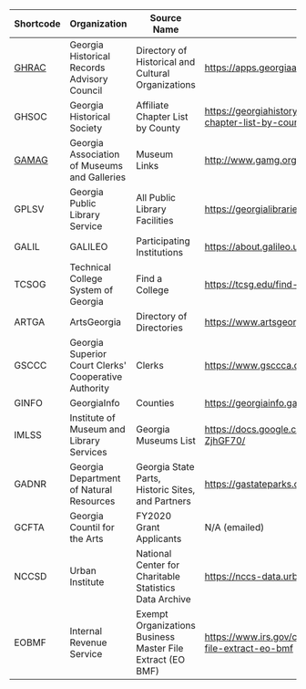 | Shortcode | Organization | Source Name | Link | # Items |
| --- | --- | --- | --- | --- |
|[GHRAC](GHRAC.csv)| Georgia Historical Records Advisory Council| Directory of Historical and Cultural Organizations | https://apps.georgiaarchives.org/GHRAB/ | 641 |
|GHSOC|Georgia Historical Society |	Affiliate Chapter List by County | https://georgiahistory.com/education-outreach/affiliate-chapter-program/affiliate-chapter-list-by-county/ | 44+36+47 = 127 |
|[GAMAG](GAMAG.csv)|Georgia Association of Museums and Galleries |	Museum Links |	http://www.gamg.org/museumlinks.html |154 (including commented-out ones) |
|GPLSV|Georgia Public Library Service |	All Public Library Facilities |	https://georgialibraries.org/allpubliclibraryfacilities/	| 392 |
|GALIL| GALILEO	| Participating Institutions	| https://about.galileo.usg.edu/institutions	| 93 |
|TCSOG| Technical College System of Georgia	| Find a College |	https://tcsg.edu/find-a-college/ |	22|
|ARTGA| ArtsGeorgia |	Directory of Directories |	https://www.artsgeorgia.net/directory/directory-of-directoriescalendars/ |	Meta |
|GSCCC | Georgia Superior Court Clerks' Cooperative Authority |	Clerks |	https://www.gsccca.org/Clerks/ |	159 |
|GINFO | GeorgiaInfo	|Counties	|https://georgiainfo.galileo.usg.edu/topics/counties/	| 159|
|IMLSS| Institute of Museum and Library Services | Georgia Museums List | https://docs.google.com/spreadsheets/d/104wXi8wh6VXIIjFJNYlrtphh9G7J7TxztVD-ZjhGF70/ | 491 |
|GADNR| Georgia Department of Natural Resources | Georgia State Parts, Historic Sites, and Partners | https://gastateparks.org/Map | 72 |
|GCFTA| Georgia Countil for the Arts | FY2020 Grant Applicants | N/A (emailed) | 556 |
|NCCSD | Urban Institute | National Center for Charitable Statistics Data Archive | https://nccs-data.urban.org/index.php | ??? |
|EOBMF |Internal Revenue Service | Exempt Organizations Business Master File Extract (EO BMF) | https://www.irs.gov/charities-non-profits/exempt-organizations-business-master-file-extract-eo-bmf | ??? |
